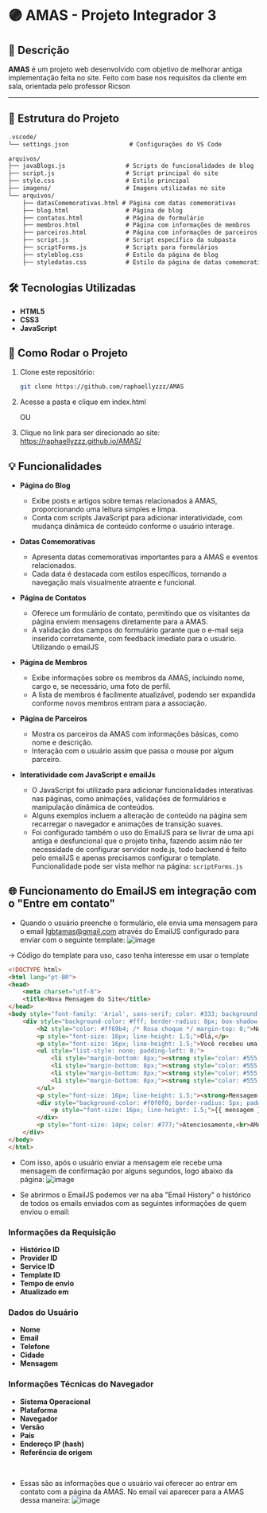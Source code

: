 # 🟣 AMAS - Projeto Integrador 3

## 📌 Descrição

**AMAS** é um projeto web desenvolvido com objetivo de melhorar antiga implementação feita no site. Feito com base nos requisitos da cliente em sala, orientada pelo professor Ricson

---

## 📁 Estrutura do Projeto

```txt
.vscode/
└── settings.json                 # Configurações do VS Code

arquivos/
├── javaBlogs.js                 # Scripts de funcionalidades de blog
├── script.js                    # Script principal do site
├── style.css                    # Estilo principal
├── imagens/                     # Imagens utilizadas no site
└── arquivos/
    ├── datasComemorativas.html # Página com datas comemorativas
    ├── blog.html                # Página de blog
    ├── contatos.html            # Página de formulário
    ├── membros.html             # Página com informações de membros
    ├── parceiros.html           # Página com informações de parceiros
    ├── script.js                # Script específico da subpasta
    ├── scriptForms.js           # Scripts para formulários
    ├── styleblog.css            # Estilo da página de blog
    ├── styledatas.css           # Estilo da página de datas comemorativas

```
## 🛠️ Tecnologias Utilizadas

- **HTML5**
- **CSS3**
- **JavaScript**

## 🚀 Como Rodar o Projeto

1. Clone este repositório:
   ```bash
   git clone https://github.com/raphaellyzzz/AMAS

2. Acesse a pasta e clique em index.html

   OU

1. Clique no link para ser direcionado ao site: <a href="https://raphaellyzzz.github.io/AMAS/" target="_blank">https://raphaellyzzz.github.io/AMAS/</a>

## 💡 Funcionalidades

- **Página do Blog**
  - Exibe posts e artigos sobre temas relacionados à AMAS, proporcionando uma leitura simples e limpa.
  - Conta com scripts JavaScript para adicionar interatividade, com mudança dinâmica de conteúdo conforme o usuário interage.

- **Datas Comemorativas**
  - Apresenta datas comemorativas importantes para a AMAS e eventos relacionados.
  - Cada data é destacada com estilos específicos, tornando a navegação mais visualmente atraente e funcional.

- **Página de Contatos**
  - Oferece um formulário de contato, permitindo que os visitantes da página enviem mensagens diretamente para a AMAS.
  - A validação dos campos do formulário garante que o e-mail seja inserido corretamente, com feedback imediato para o usuário. Utilizando o emailJS

- **Página de Membros**
  - Exibe informações sobre os membros da AMAS, incluindo nome, cargo e, se necessário, uma foto de perfil.
  - A lista de membros é facilmente atualizável, podendo ser expandida conforme novos membros entram para a associação.

- **Página de Parceiros**
  - Mostra os parceiros da AMAS com informações básicas, como nome e descrição.
  - Interação com o usuário assim que passa o mouse por algum parceiro.

- **Interatividade com JavaScript e emailJs**
  - O JavaScript foi utilizado para adicionar funcionalidades interativas nas páginas, como animações, validações de formulários e manipulação dinâmica de conteúdos.
  - Alguns exemplos incluem a alteração de conteúdo na página sem recarregar o navegador e animações de transição suaves.
  - Foi configurado também o uso do EmailJS para se livrar de uma api antiga e desfuncional que o projeto tinha, fazendo assim não ter necessidade de configurar servidor node.js, todo backend é feito pelo emailJS e apenas precisamos configurar o template. Funcionalidade pode ser vista melhor na página: `scriptForms.js`

 ## 🌐 Funcionamento do EmailJS em integração com o "Entre em contato"
- Quando o usuário preenche o formulário, ele envia uma mensagem para o email lgbtamas@gmail.com através do EmailJS configurado para enviar com o seguinte template:
![image](https://github.com/user-attachments/assets/7acc2893-ebca-4abb-9167-119cd2a28cc0)

-> Código do template para uso, caso tenha interesse em usar o template
```html
<!DOCTYPE html>
<html lang="pt-BR">
<head>
    <meta charset="utf-8">
    <title>Nova Mensagem do Site</title>
</head>
<body style="font-family: 'Arial', sans-serif; color: #333; background-color: #f8f8f8; padding: 20px;">
    <div style="background-color: #fff; border-radius: 8px; box-shadow: 0 2px 5px rgba(0, 0, 0, 0.1); padding: 25px;">
        <h2 style="color: #ff69b4; /* Rosa choque */ margin-top: 0;">Nova Mensagem do Site!</h2>
        <p style="font-size: 16px; line-height: 1.5;">Olá,</p>
        <p style="font-size: 16px; line-height: 1.5;">Você recebeu uma nova mensagem através do formulário de contato do site do AMAS LGBT:</p>
        <ul style="list-style: none; padding-left: 0;">
            <li style="margin-bottom: 8px;"><strong style="color: #555;">Nome:</strong> {{ nome }}</li>
            <li style="margin-bottom: 8px;"><strong style="color: #555;">E-mail:</strong> {{ email }}</li>
            <li style="margin-bottom: 8px;"><strong style="color: #555;">Telefone:</strong> {{ telefone }}</li>
            <li style="margin-bottom: 8px;"><strong style="color: #555;">Cidade:</strong> {{ cidade }}</li>
        </ul>
        <p style="font-size: 16px; line-height: 1.5;"><strong>Mensagem:</strong></p>
        <div style="background-color: #f0f0f0; border-radius: 5px; padding: 15px; margin-bottom: 15px;">
            <p style="font-size: 16px; line-height: 1.5;">{{ mensagem }}</p>
        </div>
        <p style="font-size: 14px; color: #777;">Atenciosamente,<br>AMAS LGBT</p>
    </div>
</body>
</html>

```

- Com isso, após o usuário enviar a mensagem ele recebe uma mensagem de confirmação por alguns segundos, logo abaixo da página:
![image](https://github.com/user-attachments/assets/3ac277ff-5fd0-46b4-b459-492d9c59db9a)

- Se abrirmos o EmailJS podemos ver na aba "Email History" o histórico de todos os emails enviados com as seguintes informações de quem enviou o email:
### Informações da Requisição

- **Histórico ID**
- **Provider ID** 
- **Service ID** 
- **Template ID** 
- **Tempo de envio** 
- **Atualizado em**

### Dados do Usuário

- **Nome** 
- **Email**  
- **Telefone** 
- **Cidade**   
- **Mensagem** 

### Informações Técnicas do Navegador

- **Sistema Operacional**  
- **Plataforma**  
- **Navegador**   
- **Versão** 
- **País**
- **Endereço IP (hash)**
- **Referência de origem**

<br>

- Essas são as informações que o usuário vai oferecer ao entrar em contato com a página da AMAS. No email vai aparecer para a AMAS dessa maneira:
![image](https://github.com/user-attachments/assets/5c1d3fab-96f1-4259-92f2-7971c27b832c)

